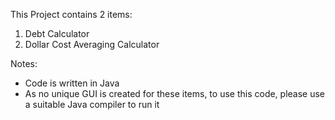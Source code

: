 This Project contains 2 items: 
 1. Debt Calculator
 2. Dollar Cost Averaging Calculator
 
Notes:
 - Code is written in Java
 - As no unique GUI is created for these items, to use this code, please use a suitable Java compiler to run it
 

